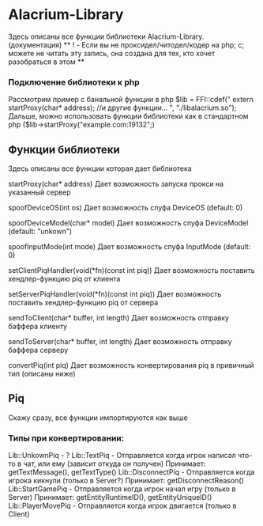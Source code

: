 # Alacrium-Library

Здесь описаны все функции библиотеки Alacrium-Library. (документация)
** ! - Если вы не проксидел/читодел/кодер на php; c; можете не читать эту запись, она создана для тех, кто хочет разобраться в этом **

### Подключение библиотеки к php

Рассмотрим пример с банальной функции в php
$lib = FFI::cdef("
extern startProxy(char* address);
//и другие функции...
", "./libalacrium.so");
Дальше, можно использовать функции библиотеки как в стандартном php ($lib->startProxy("example.com:19132";)

## Функции библиотеки

Здесь описаны все функции которая дает библиотека

startProxy(char* address)
Дает возможность запуска прокси на указанный сервер

spoofDeviceOS(int os)
Дает возможность спуфа DeviceOS (default: 0)

spoofDeviceModel(char* model)
Дает возможность спуфа DeviceModel (default: "unkown")

spoofInputMode(int mode)
Дает возможность спуфа InputMode (default: 0)

setClientPiqHandler(void(*fn)(const int piq))
Дает возможность поставить хендлер-функцию piq от клиента

setServerPiqHandler(void(*fn)(const int piq))
Дает возможность поставить хендлер-функцию piq от сервера

sendToClient(char* buffer, int length)
Дает возможность отправку баффера клиенту

sendToServer(char* buffer, int length)
Дает возможность отправку баффера серверу

convertPiq(int piq)
Дает возможность конвертирования piq в привичный тип (описаны ниже)

## Piq

Скажу сразу, все функции импортируются как выше

### Типы при конвертировании:

Lib::UnkownPiq - ?
  Lib::TextPiq - Отправляется когда игрок написал что-то в чат, или ему (зависит откуда он получен)
  Принимает: getTextMessage(), getTextType()
  Lib::DisconnectPiq - Отправляется когда игрока кикнули (только в Server?)
  Принимает: getDisconnectReason()
  Lib::StartGamePiq - Отправляется когда игрок начал игру (только в Server)
  Принимает: getEntityRuntimeID(), getEntityUniqueID()
  Lib::PlayerMovePiq - Отправляется когда игрок двигается (только в Client)
